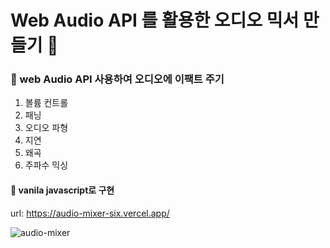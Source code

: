

# Web Audio API 를 활용한 오디오 믹서 만들기 🎵

### 📌 web Audio API 사용하여 오디오에 이팩트 주기

1. 볼륨 컨트롤
2. 패닝
3. 오디오 파형
4. 지연
5. 왜곡
6. 주파수 믹싱 

#### 📌 vanila javascript로 구현  

url: https://audio-mixer-six.vercel.app/

![audio-mixer](https://user-images.githubusercontent.com/50330312/224320709-7e033ffd-fe0f-4134-a82c-575d9e32b157.jpg)

